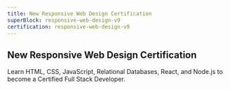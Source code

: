 ```yaml
---
title: New Responsive Web Design Certification
superBlock: responsive-web-design-v9
certification: responsive-web-design-v9
---
```


## New Responsive Web Design Certification

Learn HTML, CSS, JavaScript, Relational Databases, React, and Node.js to become a Certified Full Stack Developer.
